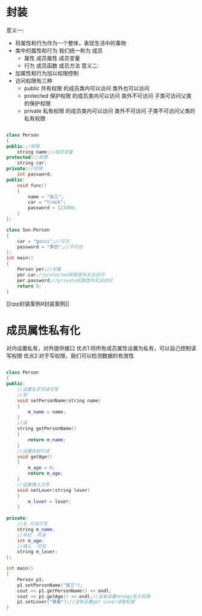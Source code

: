 # 封装
意义一:
- 将属性和行为作为一个整体，表现生活中的事物
- 类中的属性和行为 我们统一称为 成员
	- 属性    成员属性  成员变量
	- 行为    成员函数  成员方法
意义二:
- 加属性和行为加以权限控制
- 访问权限有三种
	- public    共有权限  的成员类内可以访问  类外也可以访问
	- protected    保护权限  的成员类内可以访问  类外不可访问  子类可访问父类的保护权限
	- private    私有权限  的成员类内可以访问  类外不可访问  子类不可访问父类的私有权限
```ad-example
```
```cpp
class Person
{
public://权限
	string name;//成员变量
protected://权限
	string car;
private://权限
	int password;
public:
	void func()
	{
		name = "张三";
		car = "track";
		password = 123456;
	}
};

class Son:Person
{
	car = "gucci";//可访
	password = "李四";//不可访
};
int main()
{
	Person per;//对象
	per.car;//protected权限类外无法访问
	per.password;//private权限类外无法访问
	return 0;
}
```
[[cpp封装案例#封装案例]]

# 成员属性私有化
对内设置私有，对外提供接口
优点1:将所有成员属性设置为私有，可以自己控制读写权限
优点2:对于写权限，我们可以检测数据的有效性
```ad-example
```
```cpp
class Person
{
public:
	//设置名字可读可写
	//写
	void setPersonName(string name)
	{
		m_name = name;
	}
	//读
	string getPersonName()
	{
		return m_name;
	}
	//设置年龄只读
	void getAge()
	{
		m_age = 0;
		return m_age;
	}
	//设置情人只写
	void setLover(string lover)
	{
		m_lover = lover;
	}
	
private:
	//名 可读可写
	string m_name;
	//年纪  可读
	int m_age;
	//情人  可写
	string m_lover;
};

int main()
{
	Person p1;
	p1.setPersonName("张三");
	cout << p1.getPersonName() << endl;
	cout << p1.getAge() << endl;//没有设置setAge写入权限
	p1.setLover("泰勒");//没有设置get Lover读取权限
}
```
